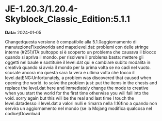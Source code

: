 # JE-1.20.3/1.20.4-Skyblock_Classic_Edition:5.1.1

**Data:** 2024-01-05

Changedquesta versione è compatibile alla 5.1.0aggiornamento di manutezioneFixedworlds and maps:level.dat: problemi con delle stringe interne (#251)ITA:pultoppo si è scoperto un problema che causava il blocco quando si apriva il mondo. per risolvere il problema basta: mettere gli oggetti nel baule e sostituire il level.dat qui e cambiare subito modalita in creativà quando si avvia il mondo per la prima volta se no cadi nel vuoto. scusate ancora ma questa sara la vera e ultima volta che tocco il level.datENG:Unfortunately, a problem was discovered that caused when opening the world. to solve the problem just: put the items in the chests and replace the level.dat here and immediately change the mode to creative when you start the world for the first time otherwise you will fall into the void. sorry again but this will be the real and last time I touch the level.datadesso il level.dat a valori nulli e rimarra nella 1.16fino a quando non servira un aggiornamento nel mondo (se la Mojang modifica qualcosa nel codice)Download
